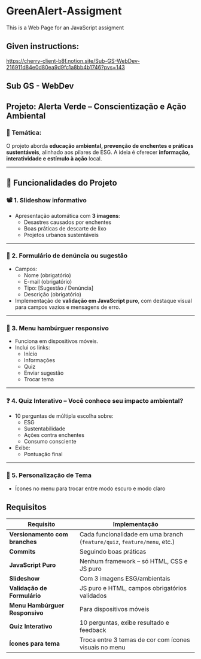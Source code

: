 # GreenAlert-Assigment
This is a Web Page for an JavaScript assigment



## Given instructions:

https://cherry-client-b8f.notion.site/Sub-GS-WebDev-216911d84e0d80ea9d9fc1a8bb4b1746?pvs=143

## Sub GS - WebDev

## Projeto: **Alerta Verde – Conscientização e Ação Ambiental**

### 🎯 Temática:

O projeto aborda **educação ambiental, prevenção de enchentes e práticas sustentáveis**, alinhado aos pilares de ESG. A ideia é oferecer **informação, interatividade e estímulo à ação** local.

---

## 🧩 Funcionalidades do Projeto

### 📽️ 1. **Slideshow informativo**

- Apresentação automática com **3 imagens**:
    - Desastres causados por enchentes
    - Boas práticas de descarte de lixo
    - Projetos urbanos sustentáveis

---

### 📝 2. **Formulário de denúncia ou sugestão**

- Campos:
    - Nome (obrigatório)
    - E-mail (obrigatório)
    - Tipo: [Sugestão / Denúncia]
    - Descrição (obrigatório)
- Implementação de **validação em JavaScript puro**, com destaque visual para campos vazios e mensagens de erro.

---

### 📱 3. **Menu hambúrguer responsivo**

- Funciona em dispositivos móveis.
- Inclui os links:
    - Início
    - Informações
    - Quiz
    - Enviar sugestão
    - Trocar tema

---

### ❓ 4. **Quiz Interativo – Você conhece seu impacto ambiental?**

- 10 perguntas de múltipla escolha sobre:
    - ESG
    - Sustentabilidade
    - Ações contra enchentes
    - Consumo consciente
- Exibe:
    - Pontuação final

---

### 🎨 5. **Personalização de Tema**

- Ícones no menu para trocar entre modo escuro e modo claro

## Requisitos

| Requisito                        | Implementação                                                             |
| --------------------------------- | -------------------------------------------------------------------------- |
| **Versionamento com branches**    | Cada funcionalidade em uma branch (`feature/quiz`, `feature/menu`, etc.)  |
| **Commits**                       | Seguindo boas práticas                                                    |
| **JavaScript Puro**               | Nenhum framework – só HTML, CSS e JS puro                                 |
| **Slideshow**                     | Com 3 imagens ESG/ambientais                                              |
| **Validação de Formulário**       | JS puro e HTML, campos obrigatórios validados                             |
| **Menu Hambúrguer Responsivo**    | Para dispositivos móveis                                                  |
| **Quiz Interativo**               | 10 perguntas, exibe resultado e feedback                                  |
| **Ícones para tema**              | Troca entre 3 temas de cor com ícones visuais no menu                     |









